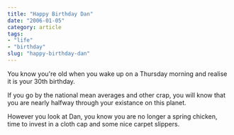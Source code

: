 ```yaml
---
title: "Happy Birthday Dan"
date: "2006-01-05"
category: article
tags:
- "life"
- "birthday"
slug: "happy-birthday-dan"
---
```


You know you're old when you wake up on a Thursday morning and realise it is your 30th birthday.
  
If you go by the national mean averages and other crap, you will know that you are nearly halfway through your existance on this planet.
  
However you look at Dan, you know you are no longer a spring chicken, time to invest in a cloth cap and some nice carpet slippers.
